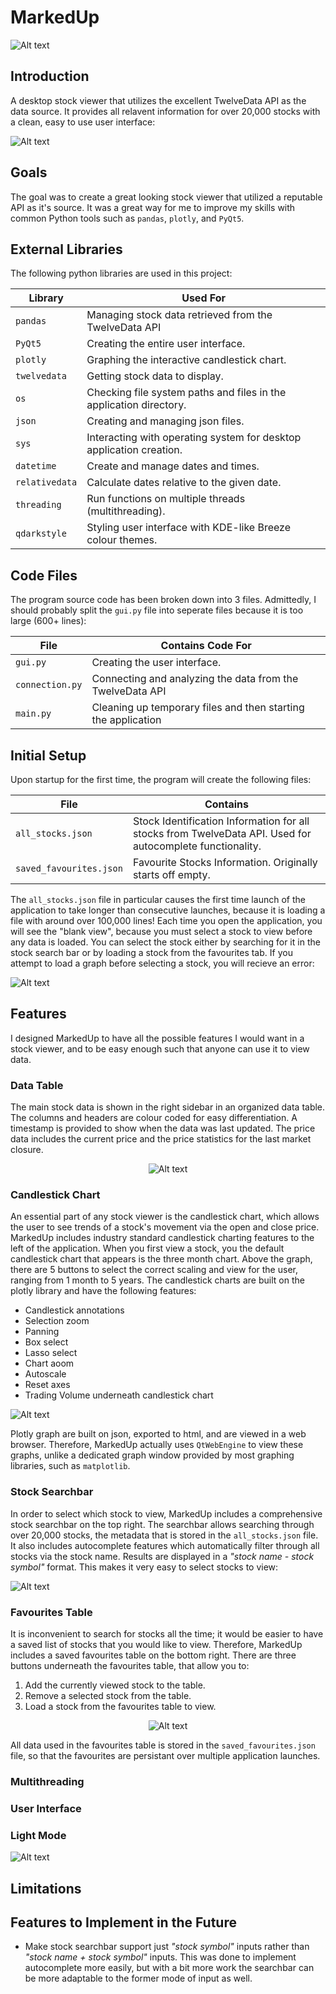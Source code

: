 # MarkedUp
![Alt text](MarkedUp_Logo.png)

## Introduction
A desktop stock viewer that utilizes the excellent TwelveData API as the data source. It provides all relavent information for over 20,000 stocks with a clean, easy to use user interface:

![Alt text](dark_mode.png)

## Goals
The goal was to create a great looking stock viewer that utilized a reputable API as it's source. It was a great way for me to improve my skills with common Python tools such as `pandas`, `plotly`, and `PyQt5`.

## External Libraries
The following python libraries are used in this project:

<div align="center">

| Library        | Used For                                                            |
| -------------- | ------------------------------------------------------------------- |
| `pandas`       | Managing stock data retrieved from the TwelveData API               |
| `PyQt5`        | Creating the entire user interface.                                 |
| `plotly`       | Graphing the interactive candlestick chart.                         |
| `twelvedata`   | Getting stock data to display.                                      |
| `os`           | Checking file system paths and files in the application directory.  |
| `json`         | Creating and managing json files.                                   |
| `sys`          | Interacting with operating system for desktop application creation. |
| `datetime`     | Create and manage dates and times.                                  |
| `relativedata` | Calculate dates relative to the given date.                         |
| `threading`    | Run functions on multiple threads (multithreading).                 |
| `qdarkstyle`   | Styling user interface with KDE-like Breeze colour themes.          |

</div>

## Code Files
The program source code has been broken down into 3 files. Admittedly, I should probably split the `gui.py` file into seperate files because it is too large (600+ lines):

<div align="center">

| File            | Contains Code For                                             |
| --------------- | ------------------------------------------------------------- |
| `gui.py`        | Creating the user interface.                                  |
| `connection.py` | Connecting and analyzing the data from the TwelveData API     |
| `main.py`       | Cleaning up temporary files and then starting the application |

</div>

## Initial Setup
Upon startup for the first time, the program will create the following files:

<div align="center">

| File                    | Contains                                                                                                  |
| ----------------------- | --------------------------------------------------------------------------------------------------------- |
| `all_stocks.json`       | Stock Identification Information for all stocks from TwelveData API. Used for autocomplete functionality. |
| `saved_favourites.json` | Favourite Stocks Information. Originally starts off empty.                                                |

</div>

The `all_stocks.json` file in particular causes the first time launch of the application to take longer than consecutive launches, because it is loading a file with around over 100,000 lines! Each time you open the application, you will see the "blank view", because you must select a stock to view before any data is loaded. You can select the stock either by searching for it in the stock search bar or by loading a stock from the favourites tab. If you attempt to load a graph before selecting a stock, you will recieve an error:

![Alt text](error_occured.png)

## Features
I designed MarkedUp to have all the possible features I would want in a stock viewer, and to be easy enough such that anyone can use it to view data.

### Data Table

The main stock data is shown in the right sidebar in an organized data table. The columns and headers are colour coded for easy differentiation. A timestamp is provided to show when the data was last updated. The price data includes the current price and the price statistics for the last market closure.

<div align="center">

![Alt text](data_table.png)

</div>

### Candlestick Chart

An essential part of any stock viewer is the candlestick chart, which allows the user to see trends of a stock's movement via the open and close price. MarkedUp includes industry standard candlestick charting features to the left of the application. When you first view a stock, you the default candlestick chart that appears is the three month chart. Above the graph, there are 5 buttons to select the correct scaling and view for the user, ranging from 1 month to 5 years. The candlestick charts are built on the plotly library and have the following features:

* Candlestick annotations
* Selection zoom
* Panning
* Box select
* Lasso select
* Chart aoom
* Autoscale
* Reset axes
* Trading Volume underneath candlestick chart

![Alt text](graph.png)

Plotly graph are built on json, exported to html, and are viewed in a web browser. Therefore, MarkedUp actually uses `QtWebEngine` to view these graphs, unlike a dedicated graph window provided by most graphing libraries, such as `matplotlib`.

### Stock Searchbar

In order to select which stock to view, MarkedUp includes a comprehensive stock searchbar on the top right. The searchbar allows searching through over 20,000 stocks, the metadata that is stored in the `all_stocks.json` file. It also includes autocomplete features which automatically filter through all stocks via the stock name. Results are displayed in a *"stock name - stock symbol"* format. This makes it very easy to select stocks to view:

![Alt text](searchbar.png)

### Favourites Table

It is inconvenient to search for stocks all the time; it would be easier to have a saved list of stocks that you would like to view. Therefore, MarkedUp includes a saved favourites table on the bottom right. There are three buttons underneath the favourites table, that allow you to:

1. Add the currently viewed stock to the table.
2. Remove a selected stock from the table.
3. Load a stock from the favourites table to view.

<div align="center">

![Alt text](favourites.png)

</div>

All data used in the favourites table is stored in the `saved_favourites.json` file, so that the favourites are persistant over multiple application launches.

### Multithreading

### User Interface

### Light Mode

![Alt text](light_mode.png)

## Limitations

## Features to Implement in the Future
* Make stock searchbar support just *"stock symbol"* inputs rather than *"stock name + stock symbol"* inputs. This was done to implement autocomplete more easily, but with a bit more work the searchbar can be more adaptable to the former mode of input as well.